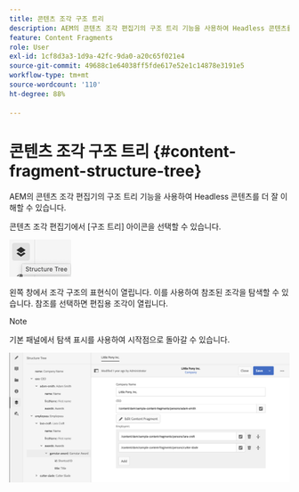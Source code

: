 ```yaml
---
title: 콘텐츠 조각 구조 트리
description: AEM의 콘텐츠 조각 편집기의 구조 트리 기능을 사용하여 Headless 콘텐츠를 더 잘 이해할 수 있습니다.
feature: Content Fragments
role: User
exl-id: 1cf8d3a3-1d9a-42fc-9da0-a20c65f021e4
source-git-commit: 49688c1e64038ff5fde617e52e1c14878e3191e5
workflow-type: tm+mt
source-wordcount: '110'
ht-degree: 88%

---
```


# 콘텐츠 조각 구조 트리 {#content-fragment-structure-tree}

AEM의 콘텐츠 조각 편집기의 구조 트리 기능을 사용하여 Headless 콘텐츠를 더 잘 이해할 수 있습니다.

콘텐츠 조각 편집기에서 [구조 트리] 아이콘을 선택할 수 있습니다.

![콘텐츠 조각 구조 트리](assets/cfm-structuretree-01.png)

왼쪽 창에서 조각 구조의 표현식이 열립니다. 이를 사용하여 참조된 조각을 탐색할 수 있습니다. 참조를 선택하면 편집용 조각이 열립니다.

>[!NOTE]
>
>기본 패널에서 탐색 표시를 사용하여 시작점으로 돌아갈 수 있습니다.

![콘텐츠 조각 구조 트리](assets/cfm-structuretree-02.png)
